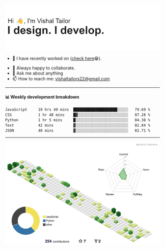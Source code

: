 ![Hi, I'm Vishal Tailor. I design. I develop.](https://github.com/vishaltailors/vishaltailors/blob/main/header.png?raw=true)

- 🔭 I have recently worked on ([check here](https://vishaltailor.com)😁).
<!-- - 🎦 Currently watching: JavaScript: The Hard Parts By Will Sentance. -->
- 👯 Always happy to collaborate.
- 💬 Ask me about anything
- 📫 How to reach me: <a href="mailto:vishaltailors22@gmail.com">vishaltailors22@gmail.com</a>

<hr /> 
<h4>📊 Weekly development breakdown</h4>
<!--START_SECTION:waka-->

```txt
JavaScript     19 hrs 49 mins  ████████████████████░░░░░   79.69 %
CSS            1 hr 48 mins    █▓░░░░░░░░░░░░░░░░░░░░░░░   07.28 %
Python         1 hr 5 mins     █░░░░░░░░░░░░░░░░░░░░░░░░   04.38 %
Text           42 mins         ▓░░░░░░░░░░░░░░░░░░░░░░░░   02.84 %
JSON           40 mins         ▓░░░░░░░░░░░░░░░░░░░░░░░░   02.71 %
```

<!--END_SECTION:waka-->
<hr /> 

![](./profile-3d-contrib/profile-green-animate.svg)
